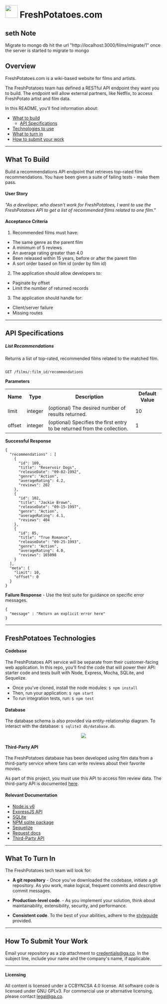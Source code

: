 # <img src="https://potatoes.ahdb.org.uk/sites/default/files/150824_Potato_4PRINT-Kindred-v1-A5%20cropped.jpg" width="40px"> FreshPotatoes.com


## seth Note
Migrate to mongo db
hit the url "http://localhost:3000/films/migrate/1" 
once the server is started to migrate to mongo 

## Overview

FreshPotatoes.com is a wiki-based website for films and artists.  

The FreshPotatoes team has defined a RESTful API endpoint they want you to build. The endpoint will allow external partners, like Netflix, to access FreshPotato artist and film data.

In this README, you'll find information about:

* [What to build](#what-to-build)
  * [API Specifications](#api-specifications)
* [Technologies to use](#freshpotatoes-technologies)
* [What to turn in](#what-to-turn-in)
* [How to submit your work](#how-to-submit-your-work)

---

## What To Build

Build a recommendations API endpoint that retrieves top-rated film recommendations.  You have been given a suite of failing tests - make them pass.

#### User Story

*"As a developer, who doesn't work for FreshPotatoes, I want to use the FreshPotatoes API to get a list of recommended films related to one film."*

#### Acceptance Criteria

1) Recommended films must have:
  * The same genre as the parent film
  * A minimum of 5 reviews
  * An average rating greater than 4.0
  * Been released within 15 years, before or after the parent film
  * A sort order based on film id (order by film id)

2) The application should allow developers to:
  * Paginate by offset
  * Limit the number of returned records

3) The application should handle for:
  * Client/server failure
  * Missing routes

---

## API Specifications

##### List Recommendations

Returns a list of top-rated, recommended films related to the matched film.

```

GET /films/:film_id/recommendations

```

**Parameters**

<table>
  <tr>
    <th>Name</th>
    <th>Type</th>
    <th>Description</th>
    <th>Default Value</th>
  </tr>
  <tr>
    <td>limit</td>
    <td>integer</td>
    <td>(optional)
The desired number of results returned.</td>
    <td>10</td>
  </tr>
  <tr>
    <td>offset</td>
    <td>integer</td>
    <td>(optional)
Specifies the first entry to be returned from the collection.
    <td>1</td>
  </tr>
</table>


**Successful Response**

```
{
  "recommendations" : [
    {
      "id": 109,
      "title": "Reservoir Dogs",
      "releaseDate": "09-02-1992",
      "genre": "Action",
      "averageRating": 4.2,
      "reviews": 202
    },
    {
      "id": 102,
      "title": "Jackie Brown",
      "releaseDate": "09-15-1997",
      "genre": "Action",
      "averageRating": 4.1,
      "reviews": 404
    },
    {
      "id": 85,
      "title": "True Romance",
      "releaseDate": "09-25-1993",
      "genre": "Action",
      "averageRating": 4.0,
      "reviews": 165098
    }
  ],
  "meta": {
    "limit": 10,
    "offset": 0
  }
}

```

**Failure Response** - Use the test suite for guidance on specific error messages.

```
{
  "message" : "Return an explicit error here"
}
```

---

## FreshPotatoes Technologies

#### Codebase

The FreshPotatoes API service will be separate from their customer-facing web application.  In this repo, you'll find the code that will power their API: starter code and tests built with Node, Express, Mocha, SQLite, and Sequelize.

* Once you’ve cloned, install the node modules: `$ npm install`
* Then, run your application:  `$ npm start`
* To run integration tests, run: `$ npm test`

#### Database

The database schema is also provided via entity-relationship diagram. To interact with the database: `$ sqlite3 db/database.db`.

<p align="center">
  <img src="https://i.imgur.com/eAuzbPZ.png">
</p>


#### Third-Party API

The FreshPotatoes database has been developed using film data from a third-party service where fans can write reviews about their favorite movies.  

As part of this project, you must use this API to access film review data.  The third-party API is documented [here](third-party-api.md).

#### Relevant Documentation

* [Node.js v6](https://nodejs.org/dist/latest-v6.x/docs/api/)
* [ExpressJS API](http://expressjs.com/en/4x/api.html)
* [SQLite](https://www.sqlite.org/docs.html)
* [NPM sqlite package](https://www.npmjs.com/package/sqlite)
* [Sequelize](http://docs.sequelizejs.com/en/v3/)
* [Request docs](https://github.com/request/request)
* [Third-Party API](third-party-api.md)

---

## What To Turn In

The FreshPotatoes tech team will look for:

* **A git repository** - Once you've downloaded the codebase, initiate a git repository.  As you work, make logical, frequent commits and descriptive commit messages.

* **Production-level code**. - As you implement your solution, think about maintainability, extensibility, security, and performance.

* **Consistent code**. To the best of your abilities, adhere to the [styleguide](styleguide.md) provided.

---

## How To Submit Your Work

Email your repository as a zip attachment to
<a href="mailto:credentials@ga.co">credentials@ga.co</a>.  In the subject line, include your name and the company's name, if applicable.

---

#### Licensing
All content is licensed under a CC­BY­NC­SA 4.0 license.
All software code is licensed under GNU GPLv3. For commercial use or alternative licensing, please contact legal@ga.co.
